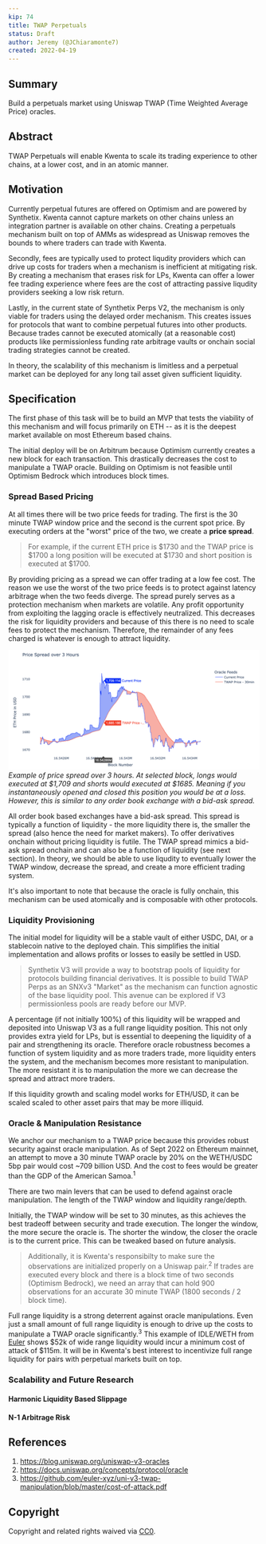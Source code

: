 ```yaml
---
kip: 74
title: TWAP Perpetuals
status: Draft
author: Jeremy (@JChiaramonte7)
created: 2022-04-19
---
```


## Summary

Build a perpetuals market using Uniswap TWAP (Time Weighted Average Price) oracles. 

## Abstract

TWAP Perpetuals will enable Kwenta to scale its trading experience to other chains, at a lower cost, and in an atomic manner. 

## Motivation

Currently perpetual futures are offered on Optimism and are powered by Synthetix. Kwenta cannot capture markets on other chains unless an integration partner is available on other chains. Creating a perpetuals mechanism built on top of AMMs as widespread as Uniswap removes the bounds to where traders can trade with Kwenta. 

Secondly, fees are typically used to protect liqudity providers which can drive up costs for traders when a mechanism is inefficient at mitigating risk. By creating a mechanism that erases risk for LPs, Kwenta can offer a lower fee trading experience where fees are the cost of attracting passive liqudity providers seeking a low risk return.

Lastly, in the current state of Synthetix Perps V2, the mechanism is only viable for traders using the delayed order mechanism. This creates issues for protocols that want to combine perpetual futures into other products. Because trades cannot be executed atomically (at a reasonable cost) products like permissionless funding rate arbitrage vaults or onchain social trading strategies cannot be created.

In theory, the scalability of this mechanism is limitless and a perpetual market can be deployed for any long tail asset given sufficient liquidity. 

## Specification

The first phase of this task will be to build an MVP that tests the viability of this mechanism and will focus primarily on ETH -- as it is the deepest market available on most Ethereum based chains. 

The initial deploy will be on Arbitrum because Optimism currently creates a new block for each transaction. This drastically decreases the cost to manipulate a TWAP oracle. Building on Optimism is not feasible until Optimism Bedrock which introduces block times. 

### Spread Based Pricing

At all times there will be two price feeds for trading. The first is the 30 minute TWAP window price and the second is the current spot price. By executing orders at the "worst" price of the two, we create a **price spread**. 

> For example, if the current ETH price is $1730 and the TWAP price is $1700 a long position will be executed at $1730 and short position is executed at $1700. 

By providing pricing as a spread we can offer trading at a low fee cost. The reason we use the worst of the two price feeds is to protect against latency arbitrage when the two feeds diverge. The spread purely serves as a protection mechanism when markets are volatile. Any profit opportunity from exploiting the lagging oracle is effectively neutralized. This decreases the risk for liquidity providers and because of this there is no need to scale fees to protect the mechanism. Therefore, the remainder of any fees charged is whatever is enough to attract liquidity.

![Spread Chart](../../images/kip-74-spread.png)
*Example of price spread over 3 hours. At selected block, longs would executed at $1,709 and shorts would executed at $1685. Meaning if you instantaneously opened and closed this position you would be at a loss. However, this is similar to any order book exchange with a bid-ask spread.*

All order book based exchanges have a bid-ask spread. This spread is typically a function of liquidity - the more liquidity there is, the smaller the spread (also hence the need for market makers). To offer derivatives onchain without pricing liquidity is futile. The TWAP spread mimics a bid-ask spread onchain and can also be a function of liquidity (see next section). In theory, we should be able to use liqudity to eventually lower the TWAP window, decrease the spread, and create a more efficient trading system.

It's also important to note that because the oracle is fully onchain, this mechanism can be used atomically and is composable with other protocols. 

### Liquidity Provisioning

The initial model for liquidity will be a stable vault of either USDC, DAI, or a stablecoin native to the deployed chain. This simplifies the initial implementation and allows profits or losses to easily be settled in USD.

> Synthetix V3 will provide a way to bootstrap pools of liquidity for protocols building financial derivatives. It is possible to build TWAP Perps as an SNXv3 "Market" as the mechanism can function agnostic of the base liquidity pool. This avenue can be explored if V3 permissionless pools are ready before our MVP.

A percentage (if not initially 100%) of this liquidity will be wrapped and deposited into Uniswap V3 as a full range liquidity position. This not only provides extra yield for LPs, but is essential to deepening the liquidity of a pair and strengthening its oracle. Therefore oracle robustness becomes a function of system liquidity and as more traders trade, more liquidity enters the system, and the mechanism becomes more resistant to manipulation. The more resistant it is to manipulation the more we can decrease the spread and attract more traders.

If this liquidity growth and scaling model works for ETH/USD, it can be scaled scaled to other asset pairs that may be more illiquid.

### Oracle & Manipulation Resistance

We anchor our mechanism to a TWAP price because this provides robust security against oracle manipulation. As of Sept 2022 on Ethereum mainnet, an attempt to move a 30 minute TWAP oracle by 20% on the WETH/USDC 5bp pair would cost ~709 billion USD. And the cost to fees would be greater than the GDP of the American Samoa.<sup>1</sup>

There are two main levers that can be used to defend against oracle manipulation. The length of the TWAP window and liquidity range/depth. 

Initially, the TWAP window will be set to 30 minutes, as this achieves the best tradeoff between security and trade execution. The longer the window, the more secure the oracle is. The shorter the window, the closer the oracle is to the current price. This can be tweaked based on future analysis.

> Additionally, it is Kwenta's responsibilty to make sure the observations are initialized properly on a Uniswap pair.<sup>2</sup> If trades are executed every block and there is a block time of two seconds (Optimism Bedrock), we need an array that can hold 900 observations for an accurate 30 minute TWAP (1800 seconds / 2 block time).

Full range liquidity is a strong deterrent against oracle manipulations. Even just a small amount of full range liquidity is enough to drive up the costs to manipulate a TWAP oracle significantly.<sup>3</sup> This example of IDLE/WETH from [Euler](https://docs.euler.finance/euler-protocol/getting-started/methodology/oracle-rating#how-to-improve-the-oracle-rating) shows $52k of wide range liquidity would incur a minimum cost of attack of $115m. It will be in Kwenta's best interest to incentivize full range liquidity for pairs with perpetual markets built on top. 

### Scalability and Future Research

#### Harmonic Liquidity Based Slippage

#### N-1 Arbitrage Risk

## References

1. https://blog.uniswap.org/uniswap-v3-oracles
2. https://docs.uniswap.org/concepts/protocol/oracle
3. https://github.com/euler-xyz/uni-v3-twap-manipulation/blob/master/cost-of-attack.pdf

## Copyright

Copyright and related rights waived via [CC0](https://creativecommons.org/publicdomain/zero/1.0/).

